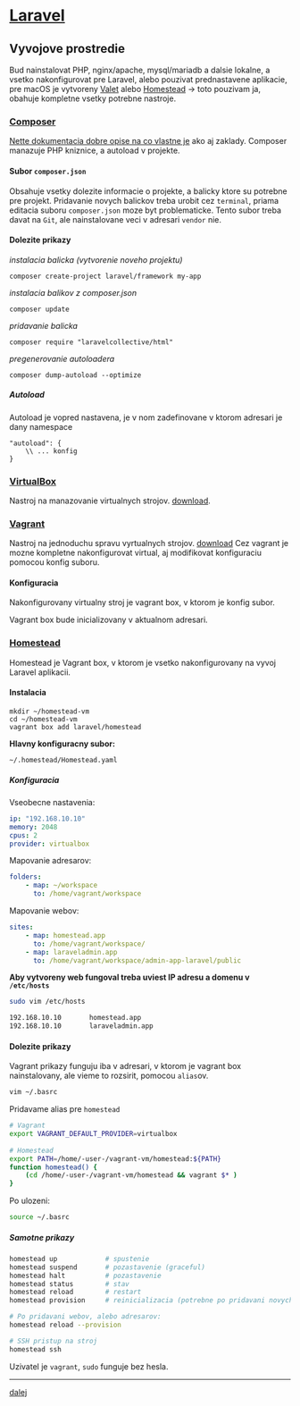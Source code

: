 [Laravel](./index.html)
=====================

## Vyvojove prostredie

Bud nainstalovat PHP, nginx/apache, mysql/mariadb a dalsie lokalne, a vsetko nakonfigurovat pre Laravel, alebo pouzivat prednastavene aplikacie, pre macOS je vytvoreny [Valet](https://laravel.com/docs/5.4/valet) alebo [Homestead](https://laravel.com/docs/5.4/homestead) -> toto pouzivam ja, obahuje kompletne vsetky potrebne nastroje.

### [Composer](https://getcomposer.org/)

[Nette dokumentacia dobre opise na co vlastne je](https://doc.nette.org/cs/2.4/composer) ako aj zaklady. Composer manazuje PHP kniznice, a autoload v projekte.

#### Subor `composer.json`

Obsahuje vsetky dolezite informacie o projekte, a balicky ktore su potrebne pre projekt. Pridavanie novych balickov treba urobit cez `terminal`, priama editacia suboru `composer.json` moze byt problematicke. Tento subor treba davat na `Git`, ale nainstalovane veci v adresari `vendor` nie.

#### Dolezite prikazy

*instalacia balicka (vytvorenie noveho projektu)*

```
composer create-project laravel/framework my-app
```	

*instalacia balikov z composer.json*
```
composer update
```

*pridavanie balicka*
```
composer require "laravelcollective/html"
```

*pregenerovanie autoloadera*
```
composer dump-autoload --optimize
```
##### Autoload

Autoload je vopred nastavena, je v nom zadefinovane v ktorom adresari je dany namespace

```
"autoload": {
	\\ ... konfig
}
```

### [VirtualBox](https://www.virtualbox.org)

Nastroj na manazovanie virtualnych strojov. [download](https://www.virtualbox.org/wiki/Downloads). 


### [Vagrant](https://www.vagrantup.com)

Nastroj na jednoduchu spravu vyrtualnych strojov. [download](https://www.vagrantup.com/downloads.html)
Cez vagrant je mozne kompletne nakonfigurovat virtual, aj modifikovat konfiguraciu pomocou konfig suboru.

#### Konfiguracia

Nakonfigurovany virtualny stroj je vagrant box, v ktorom je konfig subor.

Vagrant box bude inicializovany v aktualnom adresari.

### [Homestead](https://laravel.com/docs/5.4/homestead)

Homestead je Vagrant box, v ktorom je vsetko nakonfigurovany na vyvoj Laravel aplikacii.

#### Instalacia

```
mkdir ~/homestead-vm
cd ~/homestead-vm
vagrant box add laravel/homestead
```

**Hlavny konfiguracny subor:**

```
~/.homestead/Homestead.yaml
```

##### Konfiguracia

Vseobecne nastavenia:
```yaml
ip: "192.168.10.10"
memory: 2048
cpus: 2
provider: virtualbox
```

Mapovanie adresarov:
```yaml
folders:
	- map: ~/workspace
      to: /home/vagrant/workspace
```

Mapovanie webov:
```yaml
sites:
    - map: homestead.app
      to: /home/vagrant/workspace/
	- map: laraveladmin.app
	  to: /home/vagrant/workspace/admin-app-laravel/public
```
**Aby vytvoreny web fungoval treba uviest IP adresu a domenu v `/etc/hosts`**

```bash
sudo vim /etc/hosts
```

```bash
192.168.10.10		homestead.app
192.168.10.10		laraveladmin.app
```

#### Dolezite prikazy

Vagrant prikazy funguju iba v adresari, v ktorom je vagrant box nainstalovany, ale vieme to rozsirit, pomocou `alias`ov.

```bash
vim ~/.basrc
```

Pridavame alias pre `homestead`

```bash
# Vagrant
export VAGRANT_DEFAULT_PROVIDER=virtualbox
 
# Homestead
export PATH=/home/-user-/vagrant-vm/homestead:${PATH}
function homestead() {
	(cd /home/-user-/vagrant-vm/homestead && vagrant $* )
}
```

Po ulozeni:

```bash
source ~/.basrc
```

##### Samotne prikazy

```bash
homestead up 			# spustenie
homestead suspend		# pozastavenie (graceful)
homestead halt			# pozastavenie
homestead status 		# stav
homestead reload		# restart
homestead provision		# reinicializacia (potrebne po pridavani novych webov)

# Po pridavani webov, alebo adresarov:
homestead reload --provision

# SSH pristup na stroj
homestead ssh
```

Uzivatel je `vagrant`, `sudo` funguje bez hesla.

- - - -

[dalej](./inicializacia.html)
